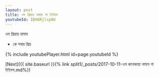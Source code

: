 ```yaml
---
layout: post
title: ওম প্রিয়ায় নামায গা টাইমস
youtubeId: IDX6Rjlcp0U
---
```

 
 
 ওম প্রিয়ায় নামায  
 
 -  কে সবার প্রিয় 
 
  
 
  
 
 
 
 
 
 


{% include youtubePlayer.html id=page.youtubeId %}
 
[Next]({{ site.baseurl }}{% link  split1/_posts/2017-10-11-ওম কানাকায়া নামায গা টাইমস.md%})
 
